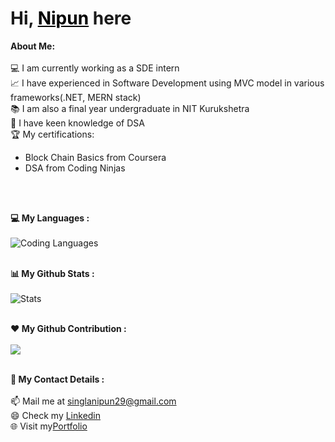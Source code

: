 <h1>Hi, <a href="https://github.com/dec0deit" style="color:black">Nipun</a> here</h1>

<div>
<strong>About Me:</strong><br><br>
💻 I am currently working as a SDE intern<br>
📈 I have experienced in Software Development using MVC model in various frameworks(.NET, MERN stack)<br>
📚 I am also a final year undergraduate in NIT Kurukshetra<br>
🧠 I have keen knowledge of DSA <br>
🏆 My certifications: 
<ul>
  <li>Block Chain Basics from Coursera </li>
  <li>DSA from Coding Ninjas</li>
</ul>
<br><br>

<strong  align="center">💻 My Languages :</strong><br><br>
![Coding Languages](https://github-readme-stats.vercel.app/api/top-langs/?username=dec0deit&langs_count_private=true&theme=radical&card_width=445)<br><br>

<strong  align="center">📊 My Github Stats :</strong><br><br>
![Stats](https://github-readme-stats.vercel.app/api?username=dec0deit&show_icons=true&count_private=true&include_all_commits=true&theme=radical)<br><br>

<strong  align="center">❤️ My Github Contribution :</strong><br><br>
<img align="center" src="https://github-readme-streak-stats.herokuapp.com/?user=dec0deit&theme=radical&hide_border=true"/><br><br>


<strong  align="center">🌟 My Contact Details :</strong><br><br>
📫 Mail me at <a href="mailto:singlanipun29@gmail.com">singlanipun29@gmail.com</a><br>
😄 Check my <a href="https://www.linkedin.com/in/nipun-gupta-834946170/">Linkedin</a><br>
🌐 Visit my<a href="https://portfolio-website-56xb20602-nipunsingla.vercel.app/">Portfolio</a><br>


